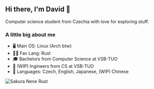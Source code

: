 ## Hi there, I'm David 👋

Computer science student from Czechia with love for exploring stuff.

### A little big about me

- 🖥️ Main OS: Linux (Arch btw)
- 👨‍💻 Fav Lang: Rust
- 🎓 Bachelors from Computer Science at VSB-TUO
- 📖 (WIP) Ingineers from CS at VSB-TUO
- 💬 Languages: Czech, English, Japanese, (WIP) Chinese

![Sakura Nene Rust](https://raw.githubusercontent.com/cat-milk/Anime-Girls-Holding-Programming-Books/master/Rust/Nene_Sakura_Rust.png)
